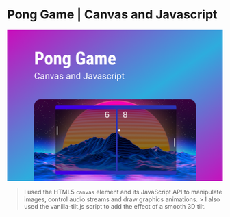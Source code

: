 # Pong Game | Canvas and Javascript

![cover](cover.png)

> I used the HTML5 `canvas` element and its JavaScript API to manipulate images, control audio streams and draw graphics animations. > I also used the vanilla-tilt.js script to add the effect of a smooth 3D tilt.
